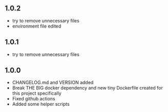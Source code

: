 ## 1.0.2

- try to remove unnecessary files
- environment file edited

## 1.0.1

- try to remove unnecessary files

## 1.0.0

- CHANGELOG.md and VERSION added
- Break THE BIG docker dependency and new tiny Dockerfile created for this project specifically
- Fixed github actions
- Added some helper scripts
